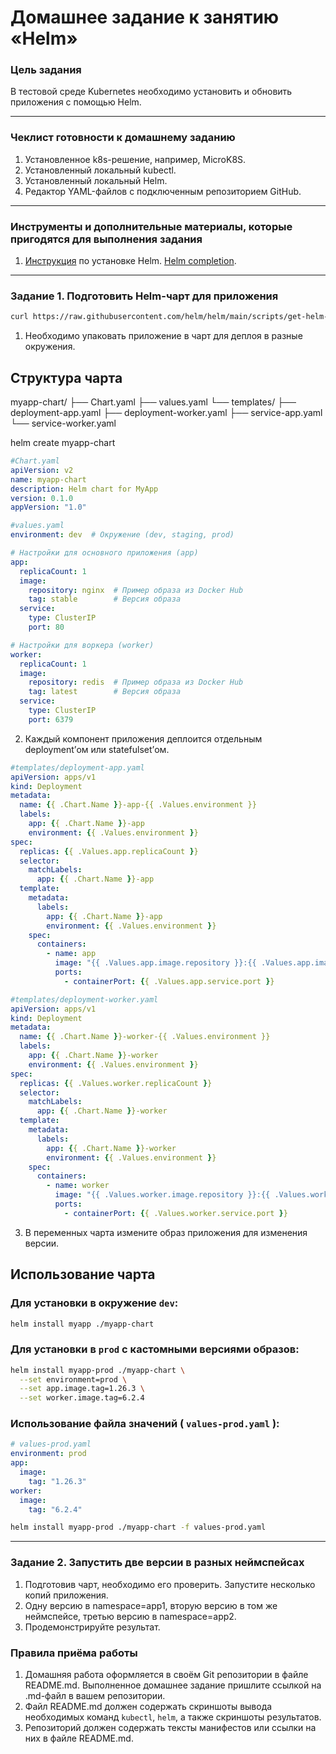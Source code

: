 # Домашнее задание к занятию «Helm»

### Цель задания

В тестовой среде Kubernetes необходимо установить и обновить приложения с помощью Helm.

------

### Чеклист готовности к домашнему заданию

1. Установленное k8s-решение, например, MicroK8S.
2. Установленный локальный kubectl.
3. Установленный локальный Helm.
4. Редактор YAML-файлов с подключенным репозиторием GitHub.

------

### Инструменты и дополнительные материалы, которые пригодятся для выполнения задания

1. [Инструкция](https://helm.sh/docs/intro/install/) по установке Helm. [Helm completion](https://helm.sh/docs/helm/helm_completion/).

------

### Задание 1. Подготовить Helm-чарт для приложения

```bash
curl https://raw.githubusercontent.com/helm/helm/main/scripts/get-helm-3 | bash
```

1. Необходимо упаковать приложение в чарт для деплоя в разные окружения. 

## Структура чарта

myapp-chart/
├── Chart.yaml
├── values.yaml
└── templates/
    ├── deployment-app.yaml
    ├── deployment-worker.yaml
    ├── service-app.yaml
    └── service-worker.yaml


helm create myapp-chart

```yaml
#Chart.yaml
apiVersion: v2
name: myapp-chart
description: Helm chart for MyApp
version: 0.1.0
appVersion: "1.0"
```


```yaml
#values.yaml
environment: dev  # Окружение (dev, staging, prod)

# Настройки для основного приложения (app)
app:
  replicaCount: 1
  image:
    repository: nginx  # Пример образа из Docker Hub
    tag: stable        # Версия образа
  service:
    type: ClusterIP
    port: 80

# Настройки для воркера (worker)
worker:
  replicaCount: 1
  image:
    repository: redis  # Пример образа из Docker Hub
    tag: latest        # Версия образа
  service:
    type: ClusterIP
    port: 6379
```

2. Каждый компонент приложения деплоится отдельным deployment’ом или statefulset’ом.

```yaml
#templates/deployment-app.yaml
apiVersion: apps/v1
kind: Deployment
metadata:
  name: {{ .Chart.Name }}-app-{{ .Values.environment }}
  labels:
    app: {{ .Chart.Name }}-app
    environment: {{ .Values.environment }}
spec:
  replicas: {{ .Values.app.replicaCount }}
  selector:
    matchLabels:
      app: {{ .Chart.Name }}-app
  template:
    metadata:
      labels:
        app: {{ .Chart.Name }}-app
        environment: {{ .Values.environment }}
    spec:
      containers:
        - name: app
          image: "{{ .Values.app.image.repository }}:{{ .Values.app.image.tag }}"
          ports:
            - containerPort: {{ .Values.app.service.port }}
```

```yaml
#templates/deployment-worker.yaml
apiVersion: apps/v1
kind: Deployment
metadata:
  name: {{ .Chart.Name }}-worker-{{ .Values.environment }}
  labels:
    app: {{ .Chart.Name }}-worker
    environment: {{ .Values.environment }}
spec:
  replicas: {{ .Values.worker.replicaCount }}
  selector:
    matchLabels:
      app: {{ .Chart.Name }}-worker
  template:
    metadata:
      labels:
        app: {{ .Chart.Name }}-worker
        environment: {{ .Values.environment }}
    spec:
      containers:
        - name: worker
          image: "{{ .Values.worker.image.repository }}:{{ .Values.worker.image.tag }}"
          ports:
            - containerPort: {{ .Values.worker.service.port }}
```

3. В переменных чарта измените образ приложения для изменения версии.

## Использование чарта

### Для установки в окружение `dev`:

```bash
helm install myapp ./myapp-chart
```
### Для установки в `prod` с кастомными версиями образов:

```bash 
helm install myapp-prod ./myapp-chart \
  --set environment=prod \
  --set app.image.tag=1.26.3 \
  --set worker.image.tag=6.2.4
```

### Использование файла значений ( `values-prod.yaml` ):

```yaml
# values-prod.yaml
environment: prod
app:
  image:
    tag: "1.26.3"
worker:
  image:
    tag: "6.2.4"
```

```bash
helm install myapp-prod ./myapp-chart -f values-prod.yaml
```

------
### Задание 2. Запустить две версии в разных неймспейсах

1. Подготовив чарт, необходимо его проверить. Запуститe несколько копий приложения.
2. Одну версию в namespace=app1, вторую версию в том же неймспейсе, третью версию в namespace=app2.
3. Продемонстрируйте результат.

### Правила приёма работы

1. Домашняя работа оформляется в своём Git репозитории в файле README.md. Выполненное домашнее задание пришлите ссылкой на .md-файл в вашем репозитории.
2. Файл README.md должен содержать скриншоты вывода необходимых команд `kubectl`, `helm`, а также скриншоты результатов.
3. Репозиторий должен содержать тексты манифестов или ссылки на них в файле README.md.

